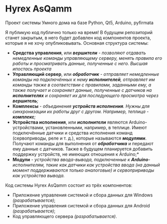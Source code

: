 # Hyrex AsQamm
Проект системы Умного дома на базе
Python,
Qt5,
Arduino, 
pyfirmata

Я публикую код публично только на время! В будущем репозиторий станет закрытым, в него будет добавлен код компонентов проекта, которые я не хочу опубликовывать.
Основная структура системы:
- **Средства управления**, или ***вершители*** - *позволяют отдавать немедленные команды управляющему серверу, менять правила его работы и просматривать данные, полученные с него. Высшая ипостась проекта*
- **Управляющий сервер**, или ***обработчик*** - *отправляет немедленные команды на подключённых к нему ***исполнителей***, отправляет им команды также в соответствии с правилами, заданными ему, а также получает и сохраняет данные, полученные с датчиков на ***исполнителях*** и сохраняет их для последующего просмотра через ***вершитель***;*
- **Комплексы** - *объединения ***устройств исполнения***. Нужны для синхронизации их работы друг с другом. Например, теплица - ***комплекс***;*
- **Устройства исполнения**, или ***исполнители*** являются Arduino-устройствами, установленными, например, в теплице. Имеют подключённые датчики и средства исполнения команд (сервоприводы, реле и т. д.), которые называются ***модулями***. Получают команды для выполнения от ***обработчика*** и передают ему данные с датчиков. Также в будущем планируется добавить поддержку устройств, не имеющих отношения к Arduino;*
- **Модули** - *устройства ввода-вывода, подключенные к ***Arduino***-исполнителям, такие как датчики как устройства ввода (на данный момент поддерживаются только аналоговые) и сервопририводы как устройства вывода.* 


Код системы Hyrex AsQamm состоит из трёх компонентов:
- Приложение управления системой и сбора данных для Windows *(разрабатывается)*;
- Приложение управления системой и сбора данных для Android *(разрабатывается)*;
- Код управляющего сервера *(разрабатывается)*. 
